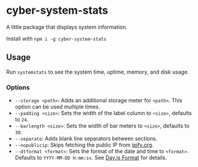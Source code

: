 # cyber-system-stats
A little package that displays system information.

Install with `npm i -g cyber-system-stats`

## Usage
Run `systemstats` to see the system time, uptime, memory, and disk usage.

### Options
* `--storage <path>`: Adds an additional storage meter for `<path>`. This option can be used multiple times.
* `--padding <size>`: Sets the width of the label column to `<size>`, defaults to `24`.
* `--barlength <size>`: Sets the width of bar meters to `<size>`, defaults to `30`.
* `--separate`: Adds blank line separators between sections.
* `--nopublicip`: Skips fetching the public IP from [ipify.org](https://www.ipify.org/).
* `--dtformat <format>`: Sets the format of the date and time to `<format>`. Defaults to `YYYY-MM-DD H:mm:ss`. See [Day.js Format](https://day.js.org/docs/en/display/format) for details.